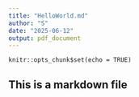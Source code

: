 ```yaml
---
title: "HelloWorld.md"
author: "S"
date: "2025-06-12"
output: pdf_document
---
```


```{r setup, include=FALSE}
knitr::opts_chunk$set(echo = TRUE)
```

## This is a markdown file
